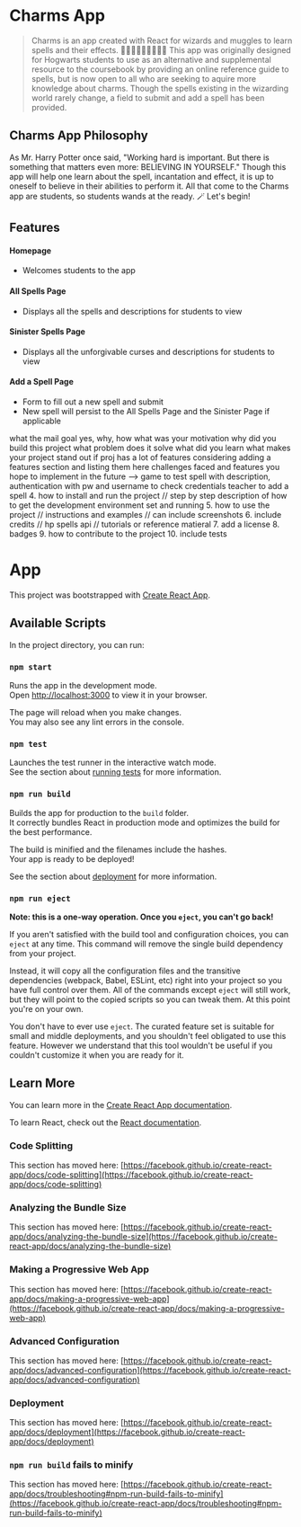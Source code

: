 # Charms App
>Charms is an app created with React for wizards and muggles to learn spells and their effects. 🧙🏻‍♀️🧙🏽🧙🏿‍♂️💫
This app was originally designed for Hogwarts students to use as an alternative and supplemental resource to the coursebook by providing an online reference guide to spells, but is now open to all who are seeking to aquire more knowledge about charms. Though the spells existing in the wizarding world rarely change, a field to submit and add a spell has been provided.

## Charms App Philosophy
As Mr. Harry Potter once said, "Working hard is important. But there is something that matters even more: BELIEVING IN YOURSELF." 
Though this app will help one learn about the spell, incantation and effect, it is up to oneself to believe in their abilities to perform it. All that come to the Charms app are students, so students wands at the ready. 🪄 Let's begin! 


## Features
#### Homepage
* Welcomes students to the app
#### All Spells Page
* Displays all the spells and descriptions for students to view
#### Sinister Spells Page
* Displays all the unforgivable curses and descriptions for students to view
#### Add a Spell Page
* Form to fill out a new spell and submit
* New spell will persist to the All Spells Page and the Sinister Page if applicable 


what the mail goal yes, why, how
what was your motivation
why did you build this project
what problem does it solve
what did you learn
what makes your project stand out
if proj has a lot of features considering adding a features section and listing them here
challenges faced and features you hope to implement in the future --> game to test spell with description, authentication with pw and username to check credentials teacher to add a spell
4. how to install and run the project // step by step description of how to get the development environment set and running 
5. how to use the project // instructions and examples // can include screenshots
6. include credits // hp spells api // tutorials or reference matieral
7. add a license 
8. badges 
9. how to contribute to the project
10. include tests


# App
This project was bootstrapped with [Create React App](https://github.com/facebook/create-react-app).

## Available Scripts

In the project directory, you can run:

### `npm start`

Runs the app in the development mode.\
Open [http://localhost:3000](http://localhost:3000) to view it in your browser.

The page will reload when you make changes.\
You may also see any lint errors in the console.

### `npm test`

Launches the test runner in the interactive watch mode.\
See the section about [running tests](https://facebook.github.io/create-react-app/docs/running-tests) for more information.

### `npm run build`

Builds the app for production to the `build` folder.\
It correctly bundles React in production mode and optimizes the build for the best performance.

The build is minified and the filenames include the hashes.\
Your app is ready to be deployed!

See the section about [deployment](https://facebook.github.io/create-react-app/docs/deployment) for more information.

### `npm run eject`

**Note: this is a one-way operation. Once you `eject`, you can't go back!**

If you aren't satisfied with the build tool and configuration choices, you can `eject` at any time. This command will remove the single build dependency from your project.

Instead, it will copy all the configuration files and the transitive dependencies (webpack, Babel, ESLint, etc) right into your project so you have full control over them. All of the commands except `eject` will still work, but they will point to the copied scripts so you can tweak them. At this point you're on your own.

You don't have to ever use `eject`. The curated feature set is suitable for small and middle deployments, and you shouldn't feel obligated to use this feature. However we understand that this tool wouldn't be useful if you couldn't customize it when you are ready for it.

## Learn More

You can learn more in the [Create React App documentation](https://facebook.github.io/create-react-app/docs/getting-started).

To learn React, check out the [React documentation](https://reactjs.org/).

### Code Splitting

This section has moved here: [https://facebook.github.io/create-react-app/docs/code-splitting](https://facebook.github.io/create-react-app/docs/code-splitting)

### Analyzing the Bundle Size

This section has moved here: [https://facebook.github.io/create-react-app/docs/analyzing-the-bundle-size](https://facebook.github.io/create-react-app/docs/analyzing-the-bundle-size)

### Making a Progressive Web App

This section has moved here: [https://facebook.github.io/create-react-app/docs/making-a-progressive-web-app](https://facebook.github.io/create-react-app/docs/making-a-progressive-web-app)

### Advanced Configuration

This section has moved here: [https://facebook.github.io/create-react-app/docs/advanced-configuration](https://facebook.github.io/create-react-app/docs/advanced-configuration)

### Deployment

This section has moved here: [https://facebook.github.io/create-react-app/docs/deployment](https://facebook.github.io/create-react-app/docs/deployment)

### `npm run build` fails to minify

This section has moved here: [https://facebook.github.io/create-react-app/docs/troubleshooting#npm-run-build-fails-to-minify](https://facebook.github.io/create-react-app/docs/troubleshooting#npm-run-build-fails-to-minify)
